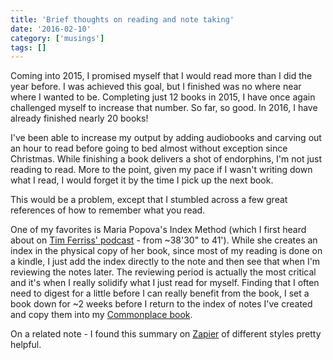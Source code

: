 ```yaml
---
title: 'Brief thoughts on reading and note taking'
date: '2016-02-10'
category: ['musings']
tags: []
---
```

Coming into 2015, I promised myself that I would read more than I did the year before. I was achieved this goal, but I finished was no where near where I wanted to be. Completing just 12 books in 2015, I have once again challenged myself to increase that number. So far, so good. In 2016, I have already finished nearly 20 books! 

I've been able to increase my output by adding audiobooks and carving out an hour to read before going to bed almost without exception since Christmas. While finishing a book delivers a shot of endorphins, I'm not just reading to read. More to the point, given my pace if I wasn't writing down what I read, I would forget it by the time I pick up the next book. 

This would be a problem, except that I stumbled across a few great references of how to remember what you read. 

One of my favorites is Maria Popova's Index Method (which I first heard about on [Tim Ferriss' podcast](http://fourhourworkweek.com/2014/10/21/brain-pickings/\)) - from ~38'30" to 41'). While she creates an index in the physical copy of her book, since most of my reading is done on a kindle, I just add the index directly to the note and then see that when I'm reviewing the notes later. The reviewing period is actually the most critical and it's when I really solidify what I just read for myself. Finding that I often need to digest for a little before I can really benefit from the book, I set a book down for ~2 weeks before I return to the index of notes I've created and copy them into my [Commonplace book](http://thoughtcatalog.com/ryan-holiday/2013/08/how-and-why-to-keep-a-commonplace-book/).

On a related note - I found this summary on [Zapier](https://zapier.com/blog/best-book-note-taking-system/) of different styles pretty helpful.